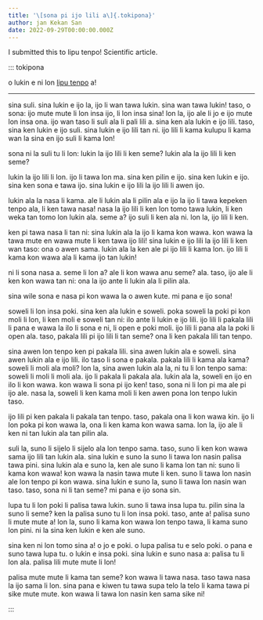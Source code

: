 ```yaml
---
title: '\[sona pi ijo lili a\]{.tokipona}'
author: jan Kekan San
date: 2022-09-29T00:00:00.000Z
---
```

I submitted this to lipu tenpo! Scientific article.

<!-- cut -->

::: tokipona

o lukin e ni lon [lipu tenpo](https://liputenpo.org/lipu-tenpo-nanpa-kulupu/) a!

---

sina suli.
sina lukin e ijo la, ijo li wan tawa lukin.
sina wan tawa lukin!
taso, o sona:
ijo mute mute li lon insa ijo, li lon insa sina!
lon la, ijo ale li jo e ijo mute lon insa ona.
ijo wan taso li suli ala li pali lili a.
sina ken ala lukin e ijo lili.
taso, sina ken lukin e ijo suli.
sina lukin e ijo lili tan ni.
ijo lili li kama kulupu li kama wan la sina en ijo suli li kama lon!

sona ni la suli tu li lon:
lukin la ijo lili li ken seme?
lukin ala la ijo lili li ken seme?

lukin la ijo lili li lon.
ijo li tawa lon ma.
sina ken pilin e ijo.
sina ken lukin e ijo.
sina ken sona e tawa ijo.
sina lukin e ijo lili la ijo lili li awen ijo.

lukin ala la nasa li kama.
ale li lukin ala li pilin ala e ijo la ijo li tawa kepeken tenpo ala, li ken tawa nasa!
nasa la ijo lili li ken lon tomo tawa lukin, li ken weka tan tomo lon lukin ala.
seme a?
ijo suli li ken ala ni.
lon la, ijo lili li ken.

ken pi tawa nasa li tan ni:
sina lukin ala la ijo li kama kon wawa.
kon wawa la tawa mute en wawa mute li ken tawa ijo lili!
sina lukin e ijo lili la ijo lili li ken wan taso:
ona o awen sama.
lukin ala la ken ale pi ijo lili li kama lon.
ijo lili li kama kon wawa ala li kama ijo tan lukin!

ni li sona nasa a.
seme li lon a?
ale li kon wawa anu seme?
ala.
taso, ijo ale li ken kon wawa tan ni:
ona la ijo ante li lukin ala li pilin ala.

sina wile sona e nasa pi kon wawa la o awen kute.
mi pana e ijo sona!

soweli li lon insa poki.
sina ken ala lukin e soweli.
poka soweli la poki pi kon moli li lon, li ken moli e soweli tan ni:
ilo ante li lukin e ijo lili.
ijo lili li pakala lili li pana e wawa la ilo li sona e ni, li open e poki moli.
ijo lili li pana ala la poki li open ala.
taso, pakala lili pi ijo lili li tan seme?
ona li ken pakala lili tan tenpo.

sina awen lon tenpo ken pi pakala lili.
sina awen lukin ala e soweli.
sina awen lukin ala e ijo lili.
ilo taso li sona e pakala.
pakala lili li kama ala kama?
soweli li moli ala moli?
lon la, sina awen lukin ala la, ni tu li lon tenpo sama:
soweli li moli li moli ala.
ijo li pakala li pakala ala.
lukin ala la, soweli en ijo en ilo li kon wawa.
kon wawa li sona pi ijo ken!
taso, sona ni li lon pi ma ale pi ijo ale.
nasa la, soweli li ken kama moli li ken awen pona lon tenpo lukin taso.

ijo lili pi ken pakala li pakala tan tenpo.
taso, pakala ona li kon wawa kin.
ijo li lon poka pi kon wawa la, ona li ken kama kon wawa sama.
lon la, ijo ale li ken ni tan lukin ala tan pilin ala.

suli la, suno li sijelo li sijelo ala lon tenpo sama.
taso, suno li ken kon wawa sama ijo lili tan lukin ala.
sina lukin e suno la suno li tawa lon nasin palisa tawa pini.
sina lukin ala e suno la, ken ale suno li kama lon tan ni:
suno li kama kon wawa!
kon wawa la nasin tawa mute li ken.
suno li tawa lon nasin ale lon tenpo pi kon wawa.
sina lukin e suno la, suno li tawa lon nasin wan taso.
taso, sona ni li tan seme?
mi pana e ijo sona sin.

lupa tu li lon poki li palisa tawa lukin.
suno li tawa insa lupa tu.
pilin sina la suno li seme?
ken la palisa suno tu li lon insa poki.
taso, ante a!
palisa suno li mute mute a!
lon la, suno li kama kon wawa lon tenpo tawa, li kama suno lon pini.
ni la sina ken lukin e ken ale suno.

sina ken ni lon tomo sina a!
o jo e poki.
o lupa palisa tu e selo poki.
o pana e suno tawa lupa tu.
o lukin e insa poki.
sina lukin e suno nasa a:
palisa tu li lon ala.
palisa lili mute mute li lon!

palisa mute mute li kama tan seme?
kon wawa li tawa nasa.
taso tawa nasa la ijo sama li lon.
sina pana e kiwen tu tawa supa telo la telo li kama tawa pi sike mute mute.
kon wawa li tawa lon nasin ken sama sike ni!

:::



